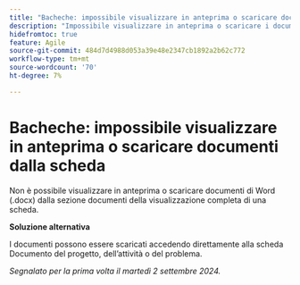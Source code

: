 ```yaml
---
title: "Bacheche: impossibile visualizzare in anteprima o scaricare documenti dalla scheda"
description: "Impossibile visualizzare in anteprima o scaricare i documenti di Word (.docx) dalla sezione documenti della visualizzazione a schede dettagliata."
hidefromtoc: true
feature: Agile
source-git-commit: 484d7d4988d053a39e48e2347cb1892a2b62c772
workflow-type: tm+mt
source-wordcount: '70'
ht-degree: 7%

---
```



# Bacheche: impossibile visualizzare in anteprima o scaricare documenti dalla scheda

Non è possibile visualizzare in anteprima o scaricare documenti di Word (.docx) dalla sezione documenti della visualizzazione completa di una scheda.

**Soluzione alternativa**

I documenti possono essere scaricati accedendo direttamente alla scheda Documento del progetto, dell’attività o del problema.

_Segnalato per la prima volta il martedì 2 settembre 2024._